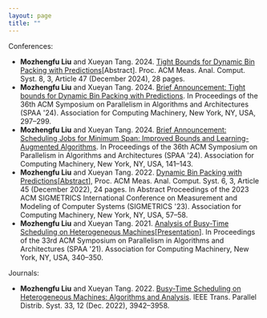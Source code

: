 ```yaml
---
layout: page
title: ""
---
```

Conferences:

<ul>
  <li> <b>Mozhengfu Liu</b> and Xueyan Tang. 2024. <a href="[https://dl.acm.org/doi/10.1145/3570605?cid=99659784263](https://dl.acm.org/doi/10.1145/3700437?cid=99659784263)">Tight Bounds for Dynamic Bin Packing with Predictions</a>[Abstract]. Proc. ACM Meas. Anal. Comput. Syst. 8, 3, Article 47 (December 2024), 28 pages. 
  <li> <b>Mozhengfu Liu</b> and Xueyan Tang. 2024. <a href="https://dl.acm.org/doi/10.1145/3626183.3660271?cid=99659784263">Brief Announcement: Tight bounds for Dynamic Bin Packing with Predictions</a>. In Proceedings of the 36th ACM Symposium on Parallelism in Algorithms and Architectures (SPAA '24). Association for Computing Machinery, New York, NY, USA, 297–299. </li>
  <li> <b>Mozhengfu Liu</b> and Xueyan Tang. 2024. <a href="https://dl.acm.org/doi/10.1145/3626183.3660263?cid=99659784263">Brief Announcement: Scheduling Jobs for Minimum Span: Improved Bounds and Learning-Augmented Algorithms</a>. In Proceedings of the 36th ACM Symposium on Parallelism in Algorithms and Architectures (SPAA '24). Association for Computing Machinery, New York, NY, USA, 141–143. </li>
  <li> <b>Mozhengfu Liu</b> and Xueyan Tang. 2022. <a href="https://dl.acm.org/doi/10.1145/3570605?cid=99659784263">Dynamic Bin Packing with Predictions</a>[<a href="https://dl.acm.org/doi/10.1145/3578338.3593538?cid=99659784263">Abstract</a>], Proc. ACM Meas. Anal. Comput. Syst. 6, 3, Article 45 (December 2022), 24 pages. In Abstract Proceedings of the 2023 ACM SIGMETRICS International Conference on Measurement and Modeling of Computer Systems (SIGMETRICS '23). Association for Computing Machinery, New York, NY, USA, 57–58.</li>
  <li> <b>Mozhengfu Liu</b> and Xueyan Tang. 2021. <a href="https://dl.acm.org/doi/10.1145/3409964.3461795?cid=99659784263">Analysis of Busy-Time Scheduling on Heterogeneous Machines</a>[<a href="https://www.youtube.com/watch?v=f3FDzhTZvl0">Presentation</a>]. In Proceedings of the 33rd ACM Symposium on Parallelism in Algorithms and Architectures (SPAA '21). Association for Computing Machinery, New York, NY, USA, 340–350. </li>
</ul>

Journals:

<ul>
  <li> <b>Mozhengfu Liu</b> and Xueyan Tang. 2022. <a href="/publication/tpds2022.pdf">Busy-Time Scheduling on Heterogeneous Machines: Algorithms and Analysis</a>. IEEE Trans. Parallel Distrib. Syst. 33, 12 (Dec. 2022), 3942–3958. </li>
</ul>

